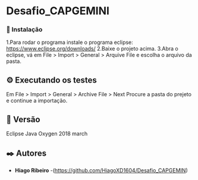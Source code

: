 # Desafio_CAPGEMINI

### 🔧 Instalação

1.Para rodar o programa instale o programa eclipse: https://www.eclipse.org/downloads/
2.Baixe o projeto acima.
3.Abra o eclipse, vá em File > Import > General > Arquive File e escolha o arquivo da pasta.

## ⚙️ Executando os testes
Em File > Import > General > Archive File > Next Procure a pasta do prejeto e continue a importação.


## 📌 Versão

Eclipse Java Oxygen 2018 march

## ✒️ Autores

* **Hiago Ribeiro** -(https://github.com/HiagoXD1604/Desafio_CAPGEMIN)
